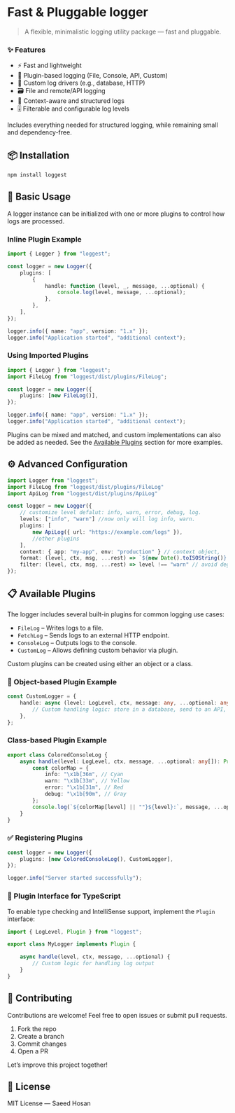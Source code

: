 # Fast & Pluggable logger

> A flexible, minimalistic logging utility package — fast and pluggable.

### ✨ Features

-   ⚡ Fast and lightweight
-   🔌 Plugin-based logging (File, Console, API, Custom)
-   🧩 Custom log drivers (e.g., database, HTTP)
-   🗃️ File and remote/API logging
-   🧠 Context-aware and structured logs
-   🎚️ Filterable and configurable log levels

Includes everything needed for structured logging, while remaining small and dependency-free.

## 📦 Installation

```bash
npm install loggest
```

## 🚀 Basic Usage

A logger instance can be initialized with one or more plugins to control how logs are processed.

### Inline Plugin Example

```ts
import { Logger } from "loggest";

const logger = new Logger({
	plugins: [
		{
			handle: function (level, _, message, ...optional) {
				console.log(level, message, ...optional);
			},
		},
	],
});

logger.info({ name: "app", version: "1.x" });
logger.info("Application started", "additional context");
```

### Using Imported Plugins

```ts
import { Logger } from "loggest";
import FileLog from "loggest/dist/plugins/FileLog";

const logger = new Logger({
	plugins: [new FileLog()],
});

logger.info({ name: "app", version: "1.x" });
logger.info("Application started", "additional context");
```

Plugins can be mixed and matched, and custom implementations can also be added as needed. See the [Available Plugins](#-available-plugins) section for more examples.

## ⚙️ Advanced Configuration

```ts
import Logger from "loggest";
import FileLog from "loggest/dist/plugins/FileLog"
import ApiLog from "loggest/dist/plugins/ApiLog"

const logger = new Logger({
	// customize level defalut: info, warn, error, debug, log.
	levels: ["info", "warn"] //now only will log info, warn.
	plugins: [
		new ApiLog({ url: "https://example.com/logs" }),
		//other plugins
	],
	context: { app: "my-app", env: "production" } // context object,
	format: (level, ctx, msg, ...rest) => `${new Date().toISOString()} | ${level.toUpperCase()} | ${msg}`,
	filter: (level, ctx, msg, ...rest) => level !== "warn" // avoid degub warn log,
});
```

## 📋 Available Plugins

The logger includes several built-in plugins for common logging use cases:

-   `FileLog` – Writes logs to a file.
-   `FetchLog` – Sends logs to an external HTTP endpoint.
-   `ConsoleLog` – Outputs logs to the console.
-   `CustomLog` – Allows defining custom behavior via plugin.

Custom plugins can be created using either an object or a class.

### 🔧 Object-based Plugin Example

```ts
const CustomLogger = {
	handle: async (level: LogLevel, ctx, message: any, ...optional: any[]) => {
		// Custom handling logic: store in a database, send to an API, etc.
	},
};
```

### Class-based Plugin Example

```ts
export class ColoredConsoleLog {
	async handle(level: LogLevel, ctx, message, ...optional: any[]): Promise<void> {
		const colorMap = {
			info: "\x1b[36m", // Cyan
			warn: "\x1b[33m", // Yellow
			error: "\x1b[31m", // Red
			debug: "\x1b[90m", // Gray
		};
		console.log(`${colorMap[level] || ""}${level}:`, message, ...optional);
	}
}
```

### ✅ Registering Plugins

```ts
const logger = new Logger({
	plugins: [new ColoredConsoleLog(), CustomLogger],
});

logger.info("Server started successfully");
```

### 🧩 Plugin Interface for TypeScript

To enable type checking and IntelliSense support, implement the `Plugin` interface:

```ts
import { LogLevel, Plugin } from "loggest";

export class MyLogger implements Plugin {

	async handle(level, ctx, message, ...optional) {
		// Custom logic for handling log output
	}
}
```

## 🤝 Contributing

Contributions are welcome! Feel free to open issues or submit pull requests.

1. Fork the repo
2. Create a branch
3. Commit changes
4. Open a PR

Let’s improve this project together!

## 📄 License

MIT License — Saeed Hosan
